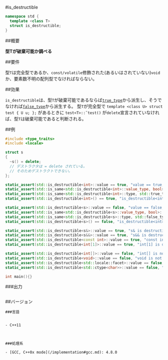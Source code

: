 #is_destructible
```cpp
namespace std {
  template <class T>
  struct is_destructible;
}
```

##概要

<b>型Tが破棄可能か調べる</b>


##要件

型`T`は完全型であるか、`const/volatile`修飾された(あるいはされていない)`void`か、要素数不明の配列型でなければならない。



##効果

`is_destructible`は、型`T`が破棄可能であるならば[`true_type`](/reference/type_traits/integral_constant-true_type-false_type.md)から派生し、そうでなければ[`false_type`](/reference/type_traits/integral_constant-true_type-false_type.md)から派生する。
型`T`が完全型で `template <class U> struct test { U u; };` があるときに `test<T>::˜test()` が`delete`宣言されていなければ、型`T`は破棄可能であると判断される。


##例

```cpp
#include <type_traits>
#include <locale>

struct s
{
  ~s() = delete;
  // デストラクタは = delete されている。
  // そのためデストラクトできない。
};

static_assert(std::is_destructible<int>::value == true, "value == true, int is destructible");
static_assert(std::is_same<std::is_destructible<int>::value_type, bool>::value, "value_type == bool");
static_assert(std::is_same<std::is_destructible<int>::type, std::true_type>::value, "type == true_type");
static_assert(std::is_destructible<int>() == true, "is_destructible<int>() == true");

static_assert(std::is_destructible<s>::value == false, "value == false, s is not destructible");
static_assert(std::is_same<std::is_destructible<s>::value_type, bool>::value, "value_type == bool");
static_assert(std::is_same<std::is_destructible<s>::type, std::false_type>::value, "type == false_type");
static_assert(std::is_destructible<s>() == false, "is_destructible<int>() == false");

static_assert(std::is_destructible<s&>::value == true, "s& is destructible");
static_assert(std::is_destructible<s&&>::value == true, "s&& is destructible");
static_assert(std::is_destructible<const int>::value == true, "const int is destructible");
static_assert(std::is_destructible<int[1]>::value == true, "int[1] is destructible");

static_assert(std::is_destructible<int[]>::value == false, "int[] is not destructible");
static_assert(std::is_destructible<void>::value == false, "void is not destructible");
static_assert(std::is_destructible<std::locale::facet>::value == false, "std::locale::facet is not destructible");
static_assert(std::is_destructible<std::ctype<char>>::value == false, "std::ctype<char> is not destructible");

int main(){}
```

###出力

```cpp
```

##バージョン
```
###言語


- C++11



###処理系

- [GCC, C++0x mode](/implementation#gcc.md): 4.8.0

